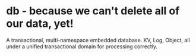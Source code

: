 # db - because we can't delete all of our data, yet!

A transactional, multi-namespace embedded database. KV, Log, Object, all under a unified transactional domain for processing correctly.
